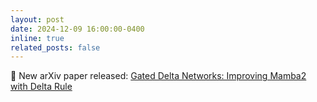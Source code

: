 ```yaml
---
layout: post
date: 2024-12-09 16:00:00-0400
inline: true
related_posts: false
---
```


📣 New arXiv paper released: [Gated Delta Networks: Improving Mamba2 with Delta Rule](https://arxiv.org/abs/2412.06464)
